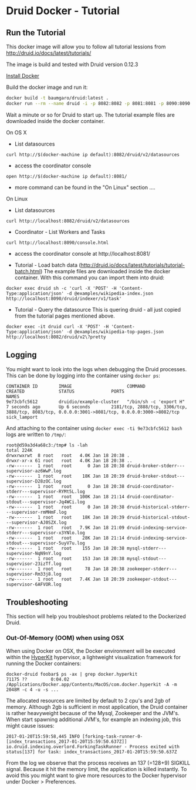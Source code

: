 # Druid Docker - Tutorial

## Run the Tutorial
This docker image will allow you to follow all tutorial lessions from
http://druid.io/docs/latest/tutorials/

The image is build and tested with Druid version 0.12.3

[Install Docker](docker-install.md)

Build the docker image and run it:

```sh
docker build -t baumgaro/druid:latest .
docker run --rm --name druid -i -p 8082:8082 -p 8081:8081 -p 8090:8090 baumgaro/druid:latest
```

Wait a minute or so for Druid to start up. The tutorial example files are downloaded inside the docker container.





On OS X

- List datasources

```
curl http://$(docker-machine ip default):8082/druid/v2/datasources
```

- access the coordinator console

```
open http://$(docker-machine ip default):8081/
```

- more command can be found in the "On Linux" section ....

On Linux

- List datasources

```
curl http://localhost:8082/druid/v2/datasources
```

- Coordinator - List Workers and Tasks
```
curl http://localhost:8090/console.html
```

- access the coordinator console at http://localhost:8081/

- Tutorial - Load batch data (http://druid.io/docs/latest/tutorials/tutorial-batch.html)
The example files are downloaded inside the docker container. With this command you can import them into druid:

```
docker exec druid sh -c 'curl -X 'POST' -H 'Content-Type:application/json' -d @examples/wikipedia-index.json http://localhost:8090/druid/indexer/v1/task'
```

- Tutorial - Query the datasource
This is quering druid - all just copied from the tutorial pages mentioned above.
```
docker exec -it druid curl -X 'POST' -H 'Content-Type:application/json' -d @examples/wikipedia-top-pages.json http://localhost:8082/druid/v2\?pretty

```


## Logging

You might want to look into the logs when debugging the Druid processes. This can be done by logging into the container using `docker ps`:
```
CONTAINER ID        IMAGE                     COMMAND                  CREATED             STATUS              PORTS                                                                                                                      NAMES
9e73cbfc5612        druidio/example-cluster   "/bin/sh -c 'export H"   7 seconds ago       Up 6 seconds        2181/tcp, 2888/tcp, 3306/tcp, 3888/tcp, 8083/tcp, 0.0.0.0:3001->8081/tcp, 0.0.0.0:3000->8082/tcp    sick_lamport
```

And attaching to the container using `docker exec -ti 9e73cbfc5612 bash` logs are written to `/tmp/`:

```
root@d59a3d4a68c3:/tmp# ls -lah        
total 224K
drwxrwxrwt  8 root   root   4.0K Jan 18 20:38 .
drwxr-xr-x 61 root   root   4.0K Jan 18 20:38 ..
-rw-------  1 root   root      0 Jan 18 20:38 druid-broker-stderr---supervisor-az6WwP.log
-rw-------  1 root   root    18K Jan 18 20:39 druid-broker-stdout---supervisor-D28zOC.log
-rw-------  1 root   root      0 Jan 18 20:38 druid-coordinator-stderr---supervisor-RYMt5L.log
-rw-------  1 root   root   100K Jan 18 21:14 druid-coordinator-stdout---supervisor-Jq4WCi.log
-rw-------  1 root   root      0 Jan 18 20:38 druid-historical-stderr---supervisor-rmMHmF.log
-rw-------  1 root   root    18K Jan 18 20:39 druid-historical-stdout---supervisor-AJ0SZX.log
-rw-------  1 root   root   7.9K Jan 18 21:09 druid-indexing-service-stderr---supervisor-x3YNlo.log
-rw-------  1 root   root    28K Jan 18 21:14 druid-indexing-service-stdout---supervisor-5uyV7u.log
-rw-------  1 root   root    155 Jan 18 20:38 mysql-stderr---supervisor-NqN9nY.log
-rw-------  1 root   root    153 Jan 18 20:38 mysql-stdout---supervisor-23izTf.log
-rw-------  1 root   root     78 Jan 18 20:38 zookeeper-stderr---supervisor-Rm33j8.log
-rw-------  1 root   root   7.4K Jan 18 20:39 zookeeper-stdout---supervisor-6AFVOR.log
```

## Troubleshooting

This section will help you troubleshoot problems related to the Dockerized Druid.

### Out-Of-Memory (OOM) when using OSX

When using Docker on OSX, the Docker environment will be executed within the [HyperKit](https://github.com/docker/hyperkit) hypervisor, a lightweight visualization framework for running the Docker containers:
```
docker-druid foobar$ ps -ax | grep docker.hyperkit
71175 ??         0:04.02 /Applications/Docker.app/Contents/MacOS/com.docker.hyperkit -A -m 2048M -c 4 -u -s ...
```

The allocated resources are limited by default to 2 cpu's and 2gb of memory. Although 2gb is sufficient in most application, the Druid container is rather heavyweight because of the Mysql, Zookeeper and the JVM's. When start spawning additional JVM's, for example an indexing job, this might cause issues:
```
2017-01-20T15:59:58,445 INFO [forking-task-runner-0-[index_transactions_2017-01-20T15:59:50.637Z]] io.druid.indexing.overlord.ForkingTaskRunner - Process exited with status[137] for task: index_transactions_2017-01-20T15:59:50.637Z
```
From the log we observe that the process receives an 137 (=128+9) SIGKILL signal. Because it hit the memory limit, the application is killed instantly. To avoid this you might want to give more resources to the Docker hypervisor under Docker > Preferences.
